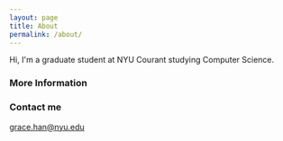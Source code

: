 ```yaml
---
layout: page
title: About
permalink: /about/
---
```


Hi, I'm a graduate student at NYU Courant studying Computer Science.

### More Information



### Contact me

[grace.han@nyu.edu](mailto:grace.han@nyu.edu)
